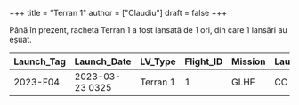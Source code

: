 +++
title = "Terran 1"
author = ["Claudiu"]
draft = false
+++

Până în prezent, racheta Terran 1 a fost lansată de 1 ori, din care 1 lansări au eșuat.

| Launch_Tag | Launch_Date     | LV_Type  | Flight_ID | Mission | Launch_Site | Country | Outcome |
|------------|-----------------|----------|-----------|---------|-------------|---------|---------|
| 2023-F04   | 2023-03-23 0325 | Terran 1 | 1         | GLHF    | CC LC16     | US      | F       |
